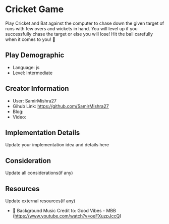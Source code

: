 # Cricket Game

Play Cricket and Bat against the computer to chase down the given target of runs with few overs and wickets in hand. You will level up if you successfully chase the target or else you will lose! Hit the ball carefully when it comes to you! 🏏

## Play Demographic

- Language: js
- Level: Intermediate

## Creator Information

- User: SamirMishra27
- Gihub Link: https://github.com/SamirMishra27
- Blog: 
- Video: 

## Implementation Details

Update your implementation idea and details here

## Consideration

Update all considerations(if any)

## Resources

Update external resources(if any)

- 🎵 Background Music Credit to: Good Vibes - MBB (https://www.youtube.com/watch?v=oeFXuzpJccQ)